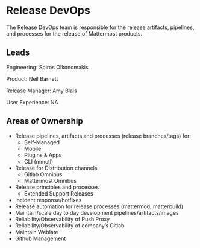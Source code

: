 # Release DevOps

The Release DevOps team is responsible for the release artifacts, pipelines, and processes for the release of Mattermost products. 

## Leads

Engineering: Spiros Oikonomakis

Product: Neil Barnett

Release Manager: Amy Blais

User Experience:  NA

## Areas of Ownership
- Release pipelines, artifacts and processes  (release branches/tags) for: 
  - Self-Managed
  - Mobile
  - Plugins & Apps
  - CLI (mmctl)
- Release for Distribution channels
  - Gitlab Omnibus
  - Mattermost Omnibus
- Release principles and processes
  - Extended Support Releases
- Incident response/hotfixes
- Release automation for release processes (mattermod, matterbuild)
- Maintain/scale day to day development pipelines/artifacts/images
- Reliability/Observability of Push Proxy
- Reliability/Observability of company’s Gitlab
- Maintain Weblate
- Github Management

